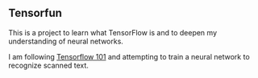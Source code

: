 Tensorfun
---

This is a project to learn what TensorFlow is and to deepen my understanding of neural networks.

I am following [Tensorflow 101](https://github.com/sjchoi86/Tensorflow-101) and attempting to train a neural network to recognize scanned text.
